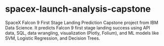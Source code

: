 # spacex-launch-analysis-capstone
SpaceX Falcon 9 First Stage Landing Prediction Capstone project from IBM Data Science. It predicts Falcon 9 first stage landing success using API data, SQL, data wrangling, visualization (Plotly, Folium), and ML models like SVM, Logistic Regression, and Decision Trees.
